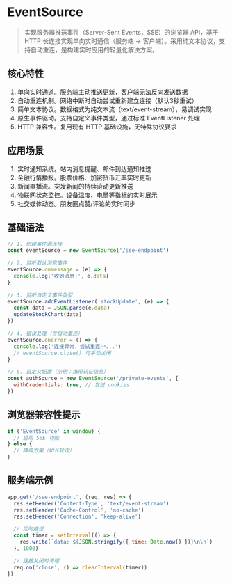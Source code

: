 # EventSource <Sound word="EventSource"/>

> 实现服务器推送事件（Server-Sent Events，SSE）的浏览器 API，基于 HTTP 长连接实现单向实时通信（服务端 →
> 客户端）。采用纯文本协议，支持自动重连，是构建实时应用的轻量化解决方案。

## 核心特性

1. 单向实时通道。服务端主动推送更新，客户端无法反向发送数据
2. 自动重连机制。网络中断时自动尝试重新建立连接（默认3秒重试）
3. 简单文本协议。数据格式为纯文本流（text/event-stream），易调试实现
4. 原生事件驱动。支持自定义事件类型，通过标准 EventListener 处理
5. HTTP 兼容性。复用现有 HTTP 基础设施，无特殊协议要求

## 应用场景

1. 实时通知系统。站内消息提醒、邮件到达通知推送
2. 金融行情播报。股票价格、加密货币汇率实时更新
3. 新闻直播流。突发新闻的持续滚动更新推送
4. 物联网状态监控。设备温度、电量等指标的实时展示
5. 社交媒体动态。朋友圈点赞/评论的实时同步

## 基础语法

```js
// 1. 创建事件源连接
const eventSource = new EventSource('/sse-endpoint')

// 2. 监听默认消息事件
eventSource.onmessage = (e) => {
  console.log('收到消息:', e.data)
}

// 3. 监听自定义事件类型
eventSource.addEventListener('stockUpdate', (e) => {
  const data = JSON.parse(e.data)
  updateStockChart(data)
})

// 4. 错误处理（含自动重连）
eventSource.onerror = () => {
  console.log('连接异常，尝试重连中...')
  // eventSource.close() 可手动关闭
}

// 5. 自定义配置（示例：携带认证信息）
const authSource = new EventSource('/private-events', {
  withCredentials: true, // 发送 cookies
})
```

## 浏览器兼容性提示

```js
if ('EventSource' in window) {
  // 启用 SSE 功能
} else {
  // 降级方案（如长轮询）
}
```

## 服务端示例

```js
app.get('/sse-endpoint', (req, res) => {
  res.setHeader('Content-Type', 'text/event-stream')
  res.setHeader('Cache-Control', 'no-cache')
  res.setHeader('Connection', 'keep-alive')

  // 定时推送
  const timer = setInterval(() => {
    res.write(`data: ${JSON.stringify({ time: Date.now() })}\n\n`)
  }, 1000)

  // 连接关闭时清理
  req.on('close', () => clearInterval(timer))
})
```
